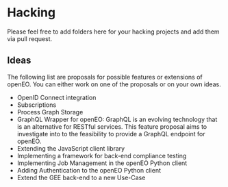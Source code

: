 # Hacking

Please feel free to add folders here for your hacking projects and add them via pull request.

## Ideas

The following list are proposals for possible features or extensions of openEO. You can either work on one of the proposals or on your own ideas. 

* OpenID Connect integration
* Subscriptions
* Process Graph Storage
* GraphQL Wrapper for openEO: GraphQL is an evolving technology that is an alternative for RESTful services. This feature proposal aims to investigate into to the feasibility to provide a GraphQL endpoint for openEO.
* Extending the JavaScript client library
* Implementing a framework for back-end compliance testing
* Implementing Job Management in the openEO Python client
* Adding Authentication to the openEO Python client
* Extend the GEE back-end to a new Use-Case